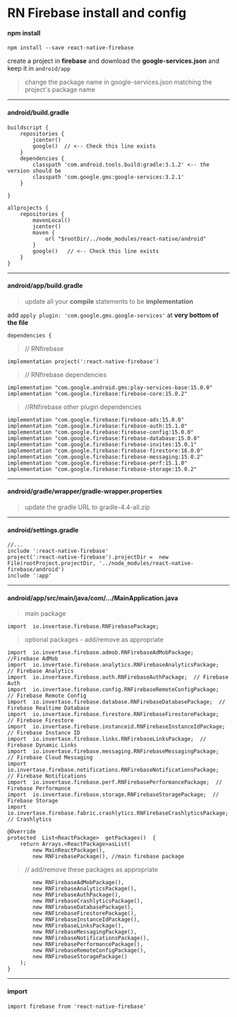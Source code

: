 # RN Firebase install and config
#### npm install 
`npm install --save react-native-firebase`

create a project in **firebase** and download the **google-services.json** and keep it in `android/app`

>change the package name in google-services.json matching the project's package name
---
#### android/build.gradle
```
buildscript {
    repositories {
        jcenter()
        google()  // <-- Check this line exists
    }
    dependencies {
        classpath 'com.android.tools.build:gradle:3.1.2' <-- the version should be
        classpath 'com.google.gms:google-services:3.2.1'
    } 
    
}

allprojects {
    repositories {
        mavenLocal()
        jcenter()
        maven {
            url "$rootDir/../node_modules/react-native/android"
	    }
        google()   // <-- Check this line exists 
    }
}
```
---
#### android/app/build.gradle 
>update all your **compile** statements to be **implementation**

add `apply plugin: 'com.google.gms.google-services'` at **very bottom of the file**
  
  `dependencies {`
  > // RNfirebase

   `implementation project(':react-native-firebase')`
>   // RNfirebase dependencies

   ```
   implementation "com.google.android.gms:play-services-base:15.0.0" 
   implementation "com.google.firebase:firebase-core:15.0.2"
   ```
   
  > //RNfirebase other plugin dependencies
  
  ```
implementation "com.google.firebase:firebase-ads:15.0.0"
implementation "com.google.firebase:firebase-auth:15.1.0"
implementation "com.google.firebase:firebase-config:15.0.0"
implementation "com.google.firebase:firebase-database:15.0.0"
implementation "com.google.firebase:firebase-invites:15.0.1"
implementation "com.google.firebase:firebase-firestore:16.0.0"
implementation "com.google.firebase:firebase-messaging:15.0.2"
implementation "com.google.firebase:firebase-perf:15.1.0"
implementation "com.google.firebase:firebase-storage:15.0.2" 
```
---
#### android/gradle/wrapper/gradle-wrapper.properties
  >update the gradle URL to gradle-4.4-all.zip
---
#### android/settings.gradle
```
//...
include ':react-native-firebase'
project(':react-native-firebase').projectDir =  new  File(rootProject.projectDir, '../node_modules/react-native-firebase/android')
include ':app'
```
---
#### android/app/src/main/java/com/.../MainApplication.java
>main package
```
import  io.invertase.firebase.RNFirebasePackage; 
``` 
>optional packages - add/remove as appropriate

```
import  io.invertase.firebase.admob.RNFirebaseAdMobPackage;  //Firebase AdMob
import  io.invertase.firebase.analytics.RNFirebaseAnalyticsPackage;  // Firebase Analytics
import  io.invertase.firebase.auth.RNFirebaseAuthPackage;  // Firebase Auth
import  io.invertase.firebase.config.RNFirebaseRemoteConfigPackage;  // Firebase Remote Config
import  io.invertase.firebase.database.RNFirebaseDatabasePackage;  // Firebase Realtime Database
import  io.invertase.firebase.firestore.RNFirebaseFirestorePackage;  // Firebase Firestore
import  io.invertase.firebase.instanceid.RNFirebaseInstanceIdPackage;  // Firebase Instance ID
import  io.invertase.firebase.links.RNFirebaseLinksPackage;  // Firebase Dynamic Links
import  io.invertase.firebase.messaging.RNFirebaseMessagingPackage;  // Firebase Cloud Messaging
import  io.invertase.firebase.notifications.RNFirebaseNotificationsPackage;  // Firebase Notifications
import  io.invertase.firebase.perf.RNFirebasePerformancePackage;  // Firebase Performance
import  io.invertase.firebase.storage.RNFirebaseStoragePackage;  // Firebase Storage
import  io.invertase.firebase.fabric.crashlytics.RNFirebaseCrashlyticsPackage;  // Crashlytics
```
```
@Override
protected  List<ReactPackage>  getPackages()  {
	return Arrays.<ReactPackage>asList(
		new MainReactPackage(),
		new RNFirebasePackage(), //main firebase package
```

>// add/remove these packages as appropriate

```
		new RNFirebaseAdMobPackage(),
		new RNFirebaseAnalyticsPackage(),
		new RNFirebaseAuthPackage(),
		new RNFirebaseCrashlyticsPackage(),
		new RNFirebaseDatabasePackage(),
		new RNFirebaseFirestorePackage(),
		new RNFirebaseInstanceIdPackage(),
		new RNFirebaseLinksPackage(),
		new RNFirebaseMessagingPackage(),
		new RNFirebaseNotificationsPackage(),
		new RNFirebasePerformancePackage(),
		new RNFirebaseRemoteConfigPackage(),
		new RNFirebaseStoragePackage()
	);
}
```

---
#### import
`import firebase from 'react-native-firebase'`
